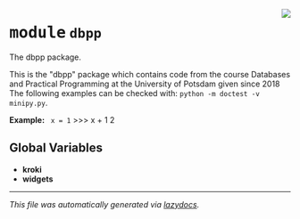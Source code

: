 <!-- markdownlint-disable -->

<a href="../dbpp/__init__.py#L0"><img align="right" style="float:right;" src="https://img.shields.io/badge/-source-cccccc?style=flat-square"></a>

# <kbd>module</kbd> `dbpp`
The dbpp package. 

This is the "dbpp" package which contains code from the course Databases and Practical Programming at the University of Potsdam given since 2018 The following examples can be checked with: `python -m doctest -v minipy.py`. 





**Example:**
 ``` x = 1```
     >>> x + 1
     2


**Global Variables**
---------------
- **kroki**
- **widgets**




---

_This file was automatically generated via [lazydocs](https://github.com/ml-tooling/lazydocs)._
